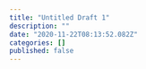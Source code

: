 ```yaml
---
title: "Untitled Draft 1"
description: ""
date: "2020-11-22T08:13:52.082Z"
categories: []
published: false
---
```



